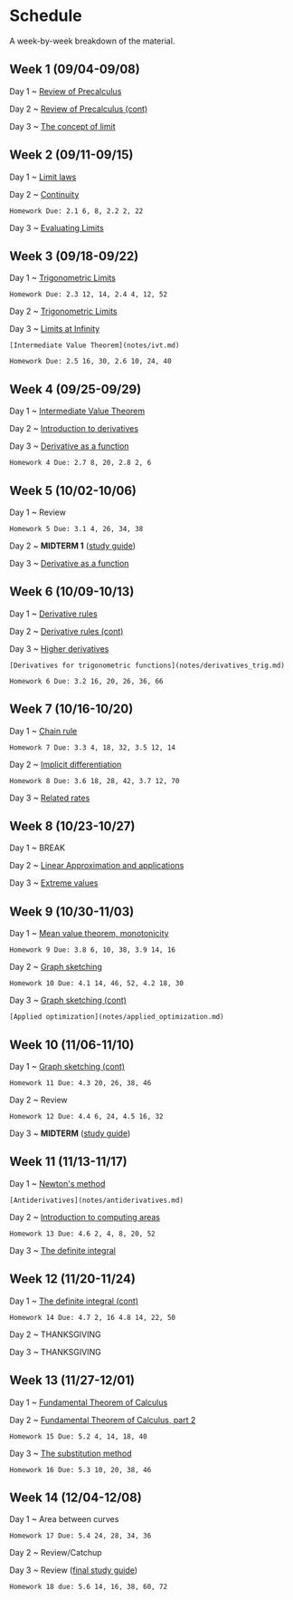 # Schedule

A week-by-week breakdown of the material.

## Week  1 (09/04-09/08)

Day 1
  ~ [Review of Precalculus](notes/algebra_review.md)

Day 2
  ~ [Review of Precalculus (cont)](notes/algebra_review.md)

Day 3
  ~ [The concept of limit](notes/limit_concept.md)

## Week  2 (09/11-09/15)

Day 1
  ~ [Limit laws](notes/limit_laws.md)

Day 2
  ~ [Continuity](notes/continuity.md)

    Homework Due: 2.1 6, 8, 2.2 2, 22

Day 3
  ~ [Evaluating Limits](notes/limit_evaluation.md)

## Week  3 (09/18-09/22)

Day 1
  ~ [Trigonometric Limits](notes/limit_trig.md)

    Homework Due: 2.3 12, 14, 2.4 4, 12, 52

Day 2
  ~ [Trigonometric Limits](notes/limit_trig.md)

Day 3
  ~ [Limits at Infinity](notes/limit_infinity.md)

    [Intermediate Value Theorem](notes/ivt.md)

    Homework Due: 2.5 16, 30, 2.6 10, 24, 40

## Week  4 (09/25-09/29)

Day 1
  ~ [Intermediate Value Theorem](notes/ivt.md)

Day 2
  ~ [Introduction to derivatives](notes/derivatives_intro.md)

Day 3
  ~ [Derivative as a function](notes/derivatives_function.md)

    Homework 4 Due: 2.7 8, 20, 2.8 2, 6

## Week  5 (10/02-10/06)

Day 1
  ~ Review

    Homework 5 Due: 3.1 4, 26, 34, 38

Day 2
  ~ **MIDTERM 1** ([study guide](notes/midterm1_study_guide.md))

Day 3
  ~ [Derivative as a function](notes/derivatives_function.md)

## Week  6 (10/09-10/13)

Day 1
  ~ [Derivative rules](notes/derivatives_rules.md)

Day 2
  ~ [Derivative rules (cont)](notes/derivatives_rules.md)

Day 3
  ~ [Higher derivatives](notes/derivatives_higher.md)

    [Derivatives for trigonometric functions](notes/derivatives_trig.md)

    Homework 6 Due: 3.2 16, 20, 26, 36, 66

## Week  7 (10/16-10/20)

Day 1
  ~ [Chain rule](notes/chain_rule.md)

    Homework 7 Due: 3.3 4, 18, 32, 3.5 12, 14

Day 2
  ~ [Implicit differentiation](notes/implicit_differentiation.md)

    Homework 8 Due: 3.6 18, 28, 42, 3.7 12, 70

Day 3
  ~ [Related rates](notes/related_rates.md)

## Week  8 (10/23-10/27)

Day 1
  ~ BREAK

Day 2
  ~ [Linear Approximation and applications](notes/linear_approx.md)

Day 3
  ~ [Extreme values](notes/extreme_values.md)

## Week  9 (10/30-11/03)

Day 1
  ~ [Mean value theorem, monotonicity](notes/mean_value_theorem.md)

    Homework 9 Due: 3.8 6, 10, 38, 3.9 14, 16

Day 2
  ~ [Graph sketching](notes/graph_sketching.md)

    Homework 10 Due: 4.1 14, 46, 52, 4.2 18, 30

Day 3
  ~ [Graph sketching (cont)](notes/graph_sketching.md)

    [Applied optimization](notes/applied_optimization.md)

## Week 10 (11/06-11/10)

Day 1
  ~ [Graph sketching (cont)](notes/graph_sketching.md)

    Homework 11 Due: 4.3 20, 26, 38, 46

Day 2
  ~ Review

    Homework 12 Due: 4.4 6, 24, 4.5 16, 32

Day 3
  ~ **MIDTERM** ([study guide](notes/midterm2_study_guide.md))

## Week 11 (11/13-11/17)

Day 1
  ~ [Newton's method](notes/newton.md)

    [Antiderivatives](notes/antiderivatives.md)

Day 2
  ~ [Introduction to computing areas](notes/computing_areas.md)

    Homework 13 Due: 4.6 2, 4, 8, 20, 52

Day 3
  ~ [The definite integral](notes/definite_integral.md)

## Week 12 (11/20-11/24)

Day 1
  ~ [The definite integral (cont)](notes/definite_integral.md)

    Homework 14 Due: 4.7 2, 16 4.8 14, 22, 50

Day 2
  ~ THANKSGIVING

Day 3
  ~ THANKSGIVING

## Week 13 (11/27-12/01)

Day 1
  ~ [Fundamental Theorem of Calculus](notes/fundamental_theorem_calculus.md)

Day 2
  ~ [Fundamental Theorem of Calculus, part 2](notes/fundamental_theorem_calculus.md)

    Homework 15 Due: 5.2 4, 14, 18, 40

Day 3
  ~ [The substitution method](notes/substitution.md)

    Homework 16 Due: 5.3 10, 20, 38, 46

## Week 14 (12/04-12/08)

Day 1
  ~ Area between curves

    Homework 17 Due: 5.4 24, 28, 34, 36

Day 2
  ~ Review/Catchup

Day 3
  ~ Review ([final study guide](notes/midterm3_study_guide.md))

    Homework 18 due: 5.6 14, 16, 38, 60, 72
